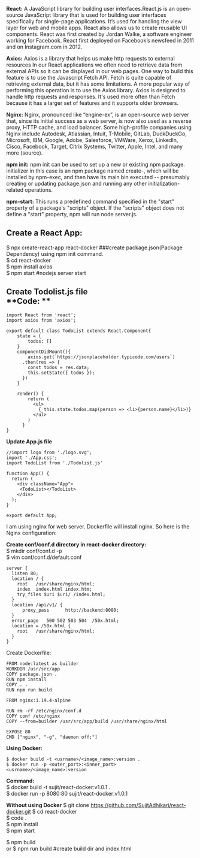 **React:**
A JavaScript library for building user interfaces.React.js is an open-source JavaScript library that is used for building user interfaces specifically for single-page applications. It’s used for handling the view layer for web and mobile apps. React also allows us to create reusable UI components. React was first created by Jordan Walke, a software engineer working for Facebook. React first deployed on Facebook’s newsfeed in 2011 and on Instagram.com in 2012.

**Axios:**
Axios is a library that helps us make http requests to external resources In our React applications we often need to retrieve data from external APIs so it can be displayed in our web pages.
One way to build this feature is to use the Javascript Fetch API. Fetch is quite capable of retrieving external data, but it has some limitations.
A more popular way of performing this operation is to use the Axios library. Axios is designed to handle http requests and responses.
It's used more often than Fetch because it has a larger set of features and it supports older browsers.

**Nginx:**
Nginx, pronounced like “engine-ex”, is an open-source web server that, since its initial success as a web server, is now also used as a reverse proxy, HTTP cache, and load balancer.
Some high-profile companies using Nginx include Autodesk, Atlassian, Intuit, T-Mobile, GitLab, DuckDuckGo, Microsoft, IBM, Google, Adobe, Salesforce, VMWare, Xerox, LinkedIn, Cisco, Facebook, Target, Citrix Systems, Twitter, Apple, Intel, and many more (source).

**npm init:**
npm init <initializer> can be used to set up a new or existing npm package. initializer in this case is an npm package named create-<initializer>, which will be installed by npm-exec, and then have its main bin executed -- presumably creating or updating package.json and running any other initialization-related operations.

**npm-start:**
This runs a predefined command specified in the "start" property of a package's "scripts" object. If the "scripts" object does not define a "start" property, npm will run node server.js.

**Create a React App:**
--------------------------------
$ npx create-react-app react-docker  ###create package.json(Package Dependency) using npm init command.  
$ cd react-docker  
$ npm install axios  
$ npm start   #nodejs server start  

**Create Todolist.js file**  
**Code:  **
-----------------------------
```
import React from 'react';
import axios from 'axios';

export default class TodoList extends React.Component{
    state = {
        todos: []
    }
    componentDidMount(){
        axios.get(`https://jsonplaceholder.typicode.com/users`)
      .then(res => {
        const todos = res.data;
        this.setState({ todos });
      })
    }

    render() {
        return (
          <ul>
            { this.state.todos.map(person => <li>{person.name}</li>)}
          </ul>
        )
      }
}
```     
        
**Update App.js file**
```
//import logo from './logo.svg';
import './App.css';
import TodoList from './Todolist.js'

function App() {
  return (
    <div className="App">
     <TodoList></TodoList> 
    </div>
  );
}

export default App;
```

I am using nginx for web server. Dockerfile will install nginx. So here is the Nginx configuration:

**Create conf/conf.d directory in react-docker directory:**  
$ mkdir conf/conf.d -p  
$ vim conf/conf.d/default.conf  
```
server {
  listen 80;
  location / {
    root   /usr/share/nginx/html;
    index  index.html index.htm;
    try_files $uri $uri/ /index.html;
  }
  location /api/v1/ {
      proxy_pass      http://backend:8080;
  }
  error_page   500 502 503 504  /50x.html;
  location = /50x.html {
    root   /usr/share/nginx/html;
  }
}
```
        
Create Dockerfile:
```
FROM node:latest as builder
WORKDIR /usr/src/app
COPY package.json .
RUN npm install 
COPY . .
RUN npm run build

FROM nginx:1.19.4-alpine

RUN rm -rf /etc/nginx/conf.d
COPY conf /etc/nginx
COPY --from=builder /usr/src/app/build /usr/share/nginx/html

EXPOSE 80
CMD ["nginx", "-g", "daemon off;"]
```

**Using Docker:**
```
$ docker build -t <usrname>/<image_name>:version .  
$ docker run -p <outer_port>:<inner_port> <usrname>/<image_name>:version  
```
**Command:**  
$ docker build -t sujit/react-docker:v1.0.1 .  
$ docker run -p 8080:80 sujit/react-docker:v1.0.1 
    
**Without using Docker**
$ git clone https://github.com/SujitAdhikari/react-docker.git 
$ cd react-docker  
$ code .    
$ npm install  
$ npm start  

$ npm build  
or
$ npm run build #create build dir and index.html  
